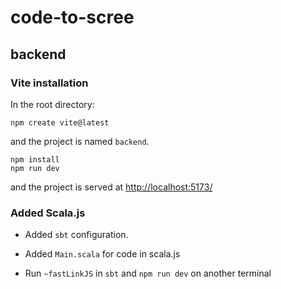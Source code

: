 # code-to-scree

## backend

### Vite installation

In the root directory:

```shell
npm create vite@latest
```

and the project is named `backend`.

```shell
npm install
npm run dev
```

and the project is served at [http://localhost:5173/](http://localhost:5173/)

### Added Scala.js

* Added `sbt` configuration.

* Added `Main.scala` for code in scala.js

* Run `~fastLinkJS` in `sbt` and `npm run dev` on another terminal
